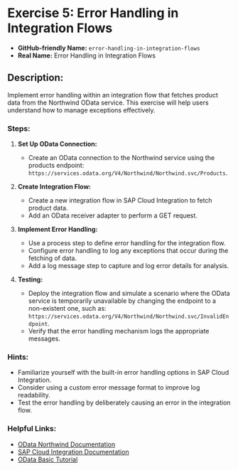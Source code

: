 # Exercise 5: Error Handling in Integration Flows

- **GitHub-friendly Name:** `error-handling-in-integration-flows`
- **Real Name:** Error Handling in Integration Flows

## Description:
Implement error handling within an integration flow that fetches product data from the Northwind OData service. This exercise will help users understand how to manage exceptions effectively.

### Steps:
1. **Set Up OData Connection:**
    - Create an OData connection to the Northwind service using the products endpoint:  
      `https://services.odata.org/V4/Northwind/Northwind.svc/Products`.

2. **Create Integration Flow:**
    - Create a new integration flow in SAP Cloud Integration to fetch product data.
    - Add an OData receiver adapter to perform a GET request.

3. **Implement Error Handling:**
    - Use a process step to define error handling for the integration flow.
    - Configure error handling to log any exceptions that occur during the fetching of data.
    - Add a log message step to capture and log error details for analysis.

4. **Testing:**
    - Deploy the integration flow and simulate a scenario where the OData service is temporarily unavailable by changing the endpoint to a non-existent one, such as:  
      `https://services.odata.org/V4/Northwind/Northwind.svc/InvalidEndpoint`.
    - Verify that the error handling mechanism logs the appropriate messages.

### Hints:
- Familiarize yourself with the built-in error handling options in SAP Cloud Integration.
- Consider using a custom error message format to improve log readability.
- Test the error handling by deliberately causing an error in the integration flow.

### Helpful Links:
- [OData Northwind Documentation](https://services.odata.org/V4/Northwind/Northwind.svc/)
- [SAP Cloud Integration Documentation](https://help.sap.com/docs/cloud-integration/sap-cloud-integration/sap-cloud-integration)
- [OData Basic Tutorial](https://www.odata.org/getting-started/basic-tutorial/)
